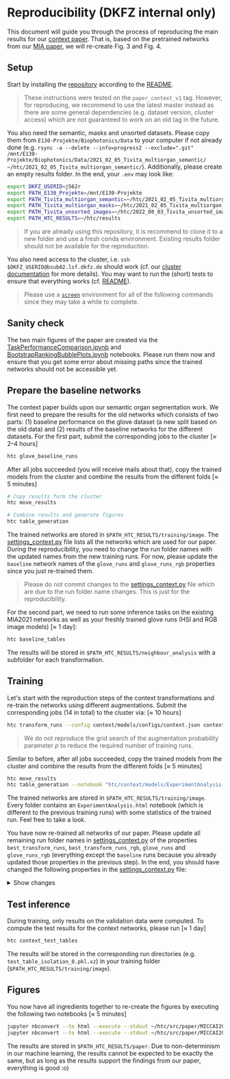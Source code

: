 # Reproducibility (DKFZ internal only)
This document will guide you through the process of reproducing the main results for our [context paper](https://arxiv.org/abs/2303.10972). That is, based on the pretrained networks from our [MIA paper](https://doi.org/10.1016/j.media.2022.102488), we will re-create Fig. 3 and Fig. 4.

## Setup
Start by installing the [repository](https://git.dkfz.de/imsy/issi/htc) according to the [README](../../README.md).
> These instructions were tested on the `paper_context_v1` tag. However, for reproducing, we recommend to use the latest master instead as there are some general dependencies (e.g. dataset version, cluster access) which are not guaranteed to work on an old tag in the future.

You also need the semantic, masks and unsorted datasets. Please copy them from `E130-Projekte/Biophotonics/Data` to your computer if not already done (e.g. `rsync -a --delete --info=progress2 --exclude=".git" /mnt/E130-Projekte/Biophotonics/Data/2021_02_05_Tivita_multiorgan_semantic/ ~/htc/2021_02_05_Tivita_multiorgan_semantic/`). Additionally, please create an empty results folder. In the end, your `.env` may look like:
```bash
export DKFZ_USERID=j562r
export PATH_E130_Projekte=/mnt/E130-Projekte
export PATH_Tivita_multiorgan_semantic=~/htc/2021_02_05_Tivita_multiorgan_semantic
export PATH_Tivita_multiorgan_masks=~/htc/2021_02_05_Tivita_multiorgan_masks
export PATH_Tivita_unsorted_images=~/htc/2022_08_03_Tivita_unsorted_images
export PATH_HTC_RESULTS=~/htc/results
```

> If you are already using this repository, it is recommend to clone it to a new folder and use a fresh conda environment. Existing results folder should not be available for the reproduction.

You also need access to the cluster, i.e. `ssh $DKFZ_USERID@bsub02.lsf.dkfz.de` should work (cf. our [cluster documentation](../../cluster/cluster_usage.md) for more details). You may want to run the (short) tests to ensure that everything works (cf. [README](../../README.md)).
> Please use a [`screen`](https://linuxize.com/post/how-to-use-linux-screen/) environment for all of the following commands since they may take a while to complete.

## Sanity check
The two main figures of the paper are created via the [TaskPerformanceComparison.ipynb](./TaskPerformanceComparison.ipynb) and [BootstrapRankingBubblePlots.ipynb](./BootstrapRankingBubblePlots.ipynb) notebooks. Please run them now and ensure that you get some error about missing paths since the trained networks should not be accessible yet.

## Prepare the baseline networks
The context paper builds upon our semantic organ segmentation work. We first need to prepare the results for the old networks which consists of two parts: (1) baseline performance on the glove dataset (a new split based on the old data) and (2) results of the baseline networks for the different datasets. For the first part, submit the corresponding jobs to the cluster [≈ 2–4 hours]
```bash
htc glove_baseline_runs
```

After all jobs succeeded (you will receive mails about that), copy the trained models from the cluster and combine the results from the different folds [≈ 5 minutes]
```bash
# Copy results form the cluster
htc move_results

# Combine results and generate figures
htc table_generation
```

The trained networks are stored in `$PATH_HTC_RESULTS/training/image`. The [settings_context.py](../../htc/context/settings_context.py) file lists all the networks which are used for our paper. During the reproducibility, you need to change the run folder names with the updated names from the new training runs. For now, please update the `baseline` network names of the `glove_runs` and `glove_runs_rgb` properties since you just re-trained them.
> Please do not commit changes to the [settings_context.py](../../htc/context/settings_context.py) file which are due to the run folder name changes. This is just for the reproducibility.

For the second part, we need to run some inference tasks on the existing MIA2021 networks as well as your freshly trained glove runs (HSI and RGB image models) [≈ 1 day]:
```bash
htc baseline_tables
```

The results will be stored in `$PATH_HTC_RESULTS/neighbour_analysis` with a subfolder for each transformation.

## Training
Let's start with the reproduction steps of the context transformations and re-train the networks using different augmentations. Submit the corresponding jobs (14 in total) to the cluster via: [≈ 10 hours]
```bash
htc transform_runs --config context/models/configs/context.json context/models/configs/context-glove.json --best --include-rgb
```
> We do not reproduce the grid search of the augmentation probability parameter $p$ to reduce the required number of training runs.

Similar to before, after all jobs succeeded, copy the trained models from the cluster and combine the results from the different folds [≈ 5 minutes]
```bash
htc move_results
htc table_generation --notebook "htc/context/models/ExperimentAnalysis.ipynb"
```

The trained networks are stored in `$PATH_HTC_RESULTS/training/image`. Every folder contains an `ExperimentAnalysis.html` notebook (which is different to the previous training runs) with some statistics of the trained run. Feel free to take a look.

You have now re-trained all networks of our paper. Please update all remaining run folder names in [settings_context.py](../../htc/context/settings_context.py) of the properties `best_transform_runs`, `best_transform_runs_rgb`, `glove_runs` and `glove_runs_rgb` (everything except the `baseline` runs because you already updated those properties in the previous step). In the end, you should have changed the following properties in the [settings_context.py](../../htc/context/settings_context.py) file:

<details>
<summary>Show changes</summary>

```diff
src » git diff htc/context/settings_context.py                                                                                  ~/htc/src
diff --git a/htc/context/settings_context.py b/htc/context/settings_context.py
index 4c207d7d..b478c9ad 100644
--- a/htc/context/settings_context.py
+++ b/htc/context/settings_context.py
@@ -287,40 +287,40 @@ class SettingContext:
     def best_transform_runs(self) -> dict[str, MultiPath]:
         # Best runs for each transformation (found via find_best_transform_run())
         return {
-            "organ_transplantation": settings.training_dir / "image/2023-02-08_14-48-02_organ_transplantation_0.8",
-            "cut_mix": settings.training_dir / "image/2023-02-08_17-08-57_cut_mix_1",
-            "jigsaw": settings.training_dir / "image/2023-02-16_21-17-59_jigsaw_0.8",
-            "random_erasing": settings.training_dir / "image/2023-02-08_12-06-44_random_erasing_0.4",
-            "hide_and_seek": settings.training_dir / "image/2023-02-16_15-34-51_hide_and_seek_1",
-            "elastic": settings.training_dir / "image/2023-02-08_09-40-59_elastic_0.6",
+            "organ_transplantation": settings.training_dir / "image/2023-07-08_15-55-10_context_organ_transplantation_0.8",
+            "cut_mix": settings.training_dir / "image/2023-07-08_15-55-10_context_cut_mix_1.0",
+            "jigsaw": settings.training_dir / "image/2023-07-08_15-55-10_context_jigsaw_0.8",
+            "random_erasing": settings.training_dir / "image/2023-07-08_15-55-10_context_random_erasing_0.4",
+            "hide_and_seek": settings.training_dir / "image/2023-07-08_15-55-10_context_hide_and_seek_1.0",
+            "elastic": settings.training_dir / "image/2023-07-08_15-55-10_context_elastic_0.6",
         }

     @property
     def best_transform_runs_rgb(self) -> dict[str, MultiPath]:
         return {
-            "organ_transplantation": settings.training_dir / "image/2023-01-29_11-31-04_organ_transplantation_0.8_rgb",
+            "organ_transplantation": settings.training_dir / "image/2023-07-08_15-55-10_context_organ_transplantation_rgb_0.8",
         }

     @property
     def glove_runs(self) -> dict[str, MultiPath]:
         return {
-            "baseline": settings.training_dir / "image/2023-02-21_23-14-44_glove_baseline",
+            "baseline": settings.training_dir / "image/2023-06-29_18-00-40_default_glove",
             "organ_transplantation": (
-                settings.training_dir / "image/2023-02-21_23-14-55_glove_organ_transplantation_0.8"
+                settings.training_dir / "image/2023-07-08_15-55-10_context-glove_organ_transplantation_0.8"
             ),
-            "cut_mix": settings.training_dir / "image/2023-02-23_19-07-27_glove_cut_mix_1.0",
-            "jigsaw": settings.training_dir / "image/2023-02-22_12-31-26_glove_jigsaw_0.8",
-            "elastic": settings.training_dir / "image/2023-02-22_12-31-26_glove_elastic_0.6",
-            "random_erasing": settings.training_dir / "image/2023-02-22_12-31-26_glove_random_erasing_0.4",
-            "hide_and_seek": settings.training_dir / "image/2023-02-22_12-31-26_glove_hide_and_seek_1.0",
+            "cut_mix": settings.training_dir / "image/2023-07-08_15-55-10_context-glove_cut_mix_1.0",
+            "jigsaw": settings.training_dir / "image/2023-07-08_15-55-10_context-glove_jigsaw_0.8",
+            "elastic": settings.training_dir / "image/2023-07-08_15-55-10_context-glove_elastic_0.6",
+            "random_erasing": settings.training_dir / "image/2023-07-08_15-55-10_context-glove_random_erasing_0.4",
+            "hide_and_seek": settings.training_dir / "image/2023-07-08_15-55-10_context-glove_hide_and_seek_1.0",
         }

     @property
     def glove_runs_rgb(self) -> dict[str, MultiPath]:
         return {
-            "baseline": settings.training_dir / "image/2023-02-24_12-07-15_glove_baseline_rgb",
+            "baseline": settings.training_dir / "image/2023-06-29_18-00-40_default_rgb_glove",
             "organ_transplantation": (
-                settings.training_dir / "image/2023-02-24_14-27-15_glove_organ_transplantation_0.8_rgb"
+                settings.training_dir / "image/2023-07-08_15-55-10_context-glove_organ_transplantation_rgb_0.8"
             ),
         }
```
</details>

## Test inference
During training, only results on the validation data were computed. To compute the test results for the context networks, please run [≈ 1 day]
```bash
htc context_test_tables
```

The results will be stored in the corresponding run directories (e.g. `test_table_isolation_0.pkl.xz`) in your training folder (`$PATH_HTC_RESULTS/training/image`).

## Figures
You now have all ingredients together to re-create the figures by executing the following two notebooks [≈ 5 minutes]
```bash
jupyter nbconvert --to html --execute --stdout ~/htc/src/paper/MICCAI2023/TaskPerformanceComparison.ipynb > /dev/null
jupyter nbconvert --to html --execute --stdout ~/htc/src/paper/MICCAI2023/BootstrapRankingBubblePlots.ipynb > /dev/null
```
The results are stored in `$PATH_HTC_RESULTS/paper`. Due to non-determinism in our machine learning, the results cannot be expected to be exactly the same, but as long as the results support the findings from our paper, everything is good :o)
